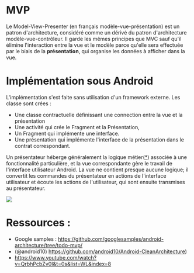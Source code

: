 # MVP
Le Model-View-Presenter (en français modèle-vue-présentation) est un patron d'architecture, considéré comme un dérivé du patron d'architecture modèle-vue-contrôleur.
Il garde les mêmes principes que MVC sauf qu'il élimine l'interaction entre la vue et le modèle parce qu'elle sera effectuée par le biais de la __présentation__, qui organise les données à afficher dans la vue.

# Implémentation sous Android
L'implémentation s'est faite sans utilisation d'un framework externe.
Les classe sont crées : 
- Une classe contractuelle définissant une connection entre la vue et la présentation
- Une activité qui crée le Fragment et la Présentation,
- Un Fragment qui implémente une interface.
- Une présentation qui implémente l'interface de la présentation dans le contrat correspondant. 

Un présentateur héberge généralement la logique métier([*](nothing)) associée à une fonctionnalité particulière, et la vue correspondante gère le travail de l'interface utilisateur Android. La vue ne contient presque aucune logique; il convertit les commandes du présentateur en actions de l'interface utilisateur et écoute les actions de l'utilisateur, qui sont ensuite transmises au présentateur.



<img src="https://raw.githubusercontent.com/lemarcque/software-skills/master/programming/software-architecture/mvp/ressource/mvp-scheme.png" />

# Ressources : 
- Google samples : https://github.com/googlesamples/android-architecture/tree/todo-mvp/
- (@android10) https://github.com/android10/Android-CleanArchitecture)
- https://www.youtube.com/watch?v=QrbhPcbZv0I&t=0s&list=WL&index=8
